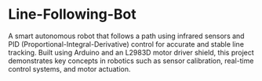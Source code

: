 # Line-Following-Bot
A smart autonomous robot that follows a path using infrared sensors and PID (Proportional-Integral-Derivative) control for accurate and stable line tracking. Built using Arduino and an L2983D motor driver shield, this project demonstrates key concepts in robotics such as sensor calibration, real-time control systems, and motor actuation.
